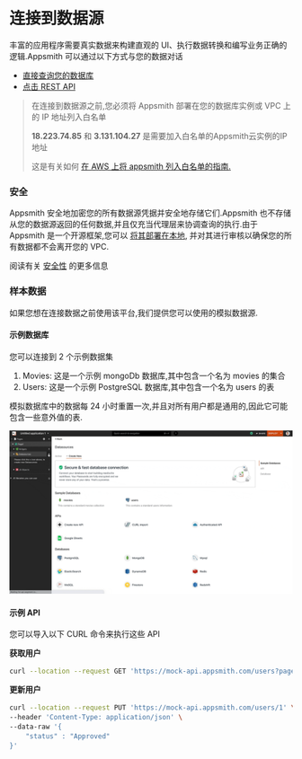 # 连接到数据源

丰富的应用程序需要真实数据来构建直观的 UI、执行数据转换和编写业务正确的逻辑.Appsmith 可以通过以下方式与您的数据对话

* [直接查询您的数据库](https://docs.appsmith.com/core-concepts/connecting-to-data-sources/connecting-to-databases)
* [点击 REST API](https://docs.appsmith.com/core-concepts/connecting-to-data-sources/authentication)

> 在连接到数据源之前,您必须将 Appsmith 部署在您的数据库实例或 VPC 上的 IP 地址列入白名单
>
> **18.223.74.85** 和 **3.131.104.27** 是需要加入白名单的Appsmith云实例的IP地址
>
> 这是有关如何 [在 AWS 上将 appsmith 列入白名单的指南.](https://docs.appsmith.com/learning-and-resources/how-to-guides/aws-whitelist)

### 安全 <a href="#e5-ae-89-e5-85-a8" id="e5-ae-89-e5-85-a8"></a>

Appsmith 安全地加密您的所有数据源凭据并安全地存储它们.Appsmith 也不存储从您的数据源返回的任何数据,并且仅充当代理层来协调查询的执行.由于 Appsmith 是一个开源框架,您可以 [将其部署在本地](https://docs.appsmith.com/getting-started/setup), 并对其进行审核以确保您的所有数据都不会离开您的 VPC.

阅读有关 [安全性](https://file+.vscode-resource.vscode-cdn.net/Users/fengqiong/Desktop/security.md) 的更多信息

### 样本数据 <a href="#e6-a0-b7-e6-9c-ac-e6-95-b0-e6-8d-ae" id="e6-a0-b7-e6-9c-ac-e6-95-b0-e6-8d-ae"></a>

如果您想在连接数据之前使用该平台,我们提供您可以使用的模拟数据源.

#### 示例数据库 <a href="#e7-a4-ba-e4-be-8b-e6-95-b0-e6-8d-ae-e5-ba-93" id="e7-a4-ba-e4-be-8b-e6-95-b0-e6-8d-ae-e5-ba-93"></a>

您可以连接到 2 个示例数据集

1. Movies: 这是一个示例 mongoDb 数据库,其中包含一个名为 movies 的集合
2. Users: 这是一个示例 PostgreSQL 数据库,其中包含一个名为 users 的表

模拟数据库中的数据每 24 小时重置一次,并且对所有用户都是通用的,因此它可能包含一些意外值的表.

![](../../../.gitbook/assets/1.gif)

#### 示例 API <a href="#e7-a4-ba-e4-be-8b-api" id="e7-a4-ba-e4-be-8b-api"></a>

您可以导入以下 CURL 命令来执行这些 API

**获取用户**

```bash
curl --location --request GET 'https://mock-api.appsmith.com/users?page=1'
```

**更新用户**

```bash
curl --location --request PUT 'https://mock-api.appsmith.com/users/1' \
--header 'Content-Type: application/json' \
--data-raw '{
    "status" : "Approved"
}'
```
